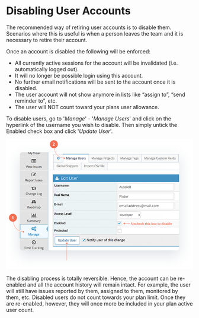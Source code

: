 # Disabling User Accounts

The recommended way of retiring user accounts is to disable them. Scenarios where this is useful is when a person leaves the team and it is necessary to retire their account.

Once an account is disabled the following will be enforced:

- All currently active sessions for the account will be invalidated (i.e. automatically logged out).
- It will no longer be possible login using this account.
- No further email notifications will be sent to the account once it is disabled.
- The user account will not show anymore in lists like “assign to”, “send reminder to”, etc.
- The user will NOT count toward your plans user allowance. 

To disable users, go to '*Manage*' - '*Manage Users*' and click on the hyperlink of the username you wish to disable. Then simply untick the Enabled check box and click '*Update User*'. 

![](./images/disable_accounts_1.png)

The disabling process is totally reversible. Hence, the account can be re-enabled and all the account history will remain intact. For example, the user will still have issues reported by them, assigned to them, monitored by them, etc. Disabled users do not count towards your plan limit. Once they are re-enabled, however, they will once more be included in your plan active user count. 